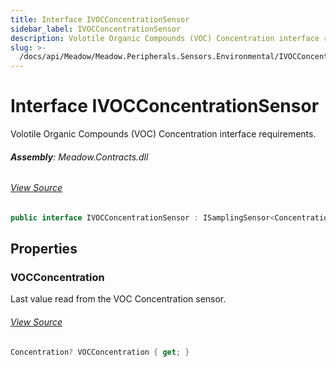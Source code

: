 ```yaml
---
title: Interface IVOCConcentrationSensor
sidebar_label: IVOCConcentrationSensor
description: Volotile Organic Compounds (VOC) Concentration interface requirements.
slug: >-
  /docs/api/Meadow/Meadow.Peripherals.Sensors.Environmental/IVOCConcentrationSensor
---
```

# Interface IVOCConcentrationSensor
Volotile Organic Compounds (VOC) Concentration interface requirements.

###### **Assembly**: Meadow.Contracts.dll
###### [View Source](https://github.com/WildernessLabs/Meadow.Contracts.git/blob/develop/Source/Meadow.Contracts/Peripherals/Sensors/Environmental/IVOCConcentrationSensor.cs#L8)
```csharp title="Declaration"
public interface IVOCConcentrationSensor : ISamplingSensor<Concentration>, ISensor<Concentration>, ISensor, ISamplingSensor
```
## Properties
### VOCConcentration
Last value read from the VOC Concentration sensor.
###### [View Source](https://github.com/WildernessLabs/Meadow.Contracts.git/blob/develop/Source/Meadow.Contracts/Peripherals/Sensors/Environmental/IVOCConcentrationSensor.cs#L13)
```csharp title="Declaration"
Concentration? VOCConcentration { get; }
```
